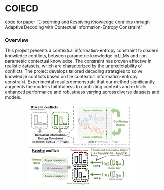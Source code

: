 # COIECD
code for paper "Discerning and Resolving Knowledge Conflicts through Adaptive Decoding with Contextual Information-Entropy Constraint"

### Overview
This project presents a contextual information-entropy constraint to discern knowledge conflicts, between parametric knowledge in LLMs and non-parametric contextual knowledge. The constraint has proven effective in realistic datasets, which are characterized by the unpredictability of conflicts.
The project develops tailored decoding strategies to solve knowledge conflicts based on the contextual information-entropy constraint. Experimental results demonstrate that our method significantly augments the model's faithfulness to conflicting contexts and exhibits enhanced performance and robustness varying across diverse datasets and models.

<p align="center">
  <img src="method-acl.png" width="350" title="COIECD method overview" alt="">
</p>
